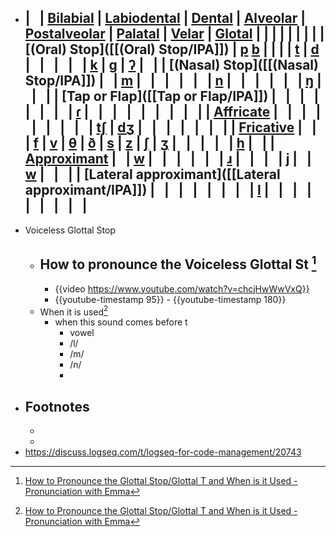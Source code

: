 - |   | [Bilabial]([[Bilabial/IPA]]) | [Labiodental]([[Labiodental/IPA]]) | [Dental]([[Dental/IPA]]) | [Alveolar]([[Alveolar/IPA]]) | [Postalveolar]([[Postalveolar/IPA]]) | [Palatal]([[Palatal/IPA]]) | [Velar]([[Velar/IPA]]) | [Glotal]([[Glotal/IPA]]) | | | | | | | | 
  | [(Oral) Stop]([[(Oral) Stop/IPA]]) | [p](https://www.cambridge.org/features/IPAchart/symbols/p.html) [b](https://www.cambridge.org/features/IPAchart/symbols/b.html) | | | | [t](https://www.cambridge.org/features/IPAchart/symbols/t.html) | [d](https://www.cambridge.org/features/IPAchart/symbols/d.html) |   |   |   |   | [k](https://www.cambridge.org/features/IPAchart/symbols/k.html) | [g](https://www.cambridge.org/features/IPAchart/symbols/g.html) | [ʔ](javascript:viewSymbol('symbols/0294.html');) |   |
  | [(Nasal) Stop]([[(Nasal) Stop/IPA]]) |   | [m]([javascript:viewSymbol('symbols/m.html');](https://www.cambridge.org/features/IPAchart/symbols/02A7.html)) |   |   |   |   |   | [n](https://www.cambridge.org/features/IPAchart/symbols/n.html) |   |   |   |   |   | [ŋ](javascript:viewSymbol('symbols/014B.html');) |   |   |
  | [Tap or Flap]([[Tap or Flap/IPA]]) |   |   |   |   |   |   |   | [ɾ](javascript:viewSymbol('symbols/027E.html');) |   |   |   |   |   |   |   |   |
  | [Affricate]([[Affricate/IPA]]) |   |   |   |   |   |   |   |   | [tʃ](https://www.cambridge.org/features/IPAchart/symbols/02A7.html) | [dʒ](javascript:viewSymbol('symbols/02A4.html');) |   |   |   |   |   |   |
  | [Fricative]([[Fricative/IPA]]) |   |   | [f](javascript:viewSymbol('symbols/f.html');) | [v](javascript:viewSymbol('symbols/v.html');) | [θ](javascript:viewSymbol('symbols/03B8.html');) | [ð](javascript:viewSymbol('symbols/00F0.html');) | [s](javascript:viewSymbol('symbols/s.html');) | [z](javascript:viewSymbol('symbols/z.html');) | [](javascript:viewSymbol('symbols/0283.html');)[ʃ](javascript:viewSymbol('symbols/0283.html');) | [ʒ](javascript:viewSymbol('symbols/0292.html');) |   |   |   |   | [h](javascript:viewSymbol('symbols/h.html');) |   |
  | [Approximant]([[Approximant/IPA]]) |   | [w](javascript:viewSymbol('symbols/w.html');) |   |   |   |   |   | [ɹ](javascript:viewSymbol('symbols/0279.html');) |   |   |   | [j](javascript:viewSymbol('symbols/j.html');) |   | [w](javascript:viewSymbol('symbols/w.html');) |   |   |
  | [Lateral approximant]([[Lateral approximant/IPA]]) |   |   |   |   |   |   |   | [l](javascript:viewSymbol('symbols/l.html');) |   |   |   |   |   |   |   |   |
	-
- Voiceless Glottal Stop
	- How to pronounce the Voiceless Glottal St [^1]
		-
		- {{video https://www.youtube.com/watch?v=chcjHwWwVxQ}}
		- {{youtube-timestamp 95}} - {{youtube-timestamp 180}}
	- When it is used[^1]
		- when this sound comes before t
			- vowel
			- /l/
			- /m/
			- /n/
			-
- ## Footnotes
	- [^1]: [How to Pronounce the Glottal Stop/Glottal T and When is it Used - Pronunciation with Emma](https://www.youtube.com/watch?v=chcjHwWwVxQ)
	-
- https://discuss.logseq.com/t/logseq-for-code-management/20743